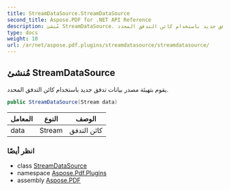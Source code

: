 ```yaml
---
title: StreamDataSource.StreamDataSource
second_title: Aspose.PDF for .NET API Reference
description: مُنشئ StreamDataSource. يقوم بتهيئة مصدر بيانات تدفق جديد باستخدام كائن التدفق المحدد
type: docs
weight: 10
url: /ar/net/aspose.pdf.plugins/streamdatasource/streamdatasource/
---
```

## مُنشئ StreamDataSource

يقوم بتهيئة مصدر بيانات تدفق جديد باستخدام كائن التدفق المحدد.

```csharp
public StreamDataSource(Stream data)
```

| المعامل | النوع | الوصف |
| --- | --- | --- |
| data | Stream | كائن التدفق |

### انظر أيضًا

* class [StreamDataSource](../)
* namespace [Aspose.Pdf.Plugins](../../../aspose.pdf.plugins/)
* assembly [Aspose.PDF](../../../)